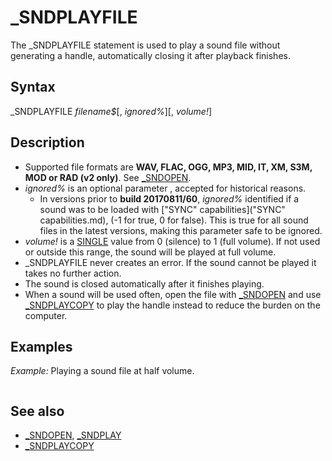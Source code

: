 # _SNDPLAYFILE

The _SNDPLAYFILE statement is used to play a sound file without generating a handle, automatically closing it after playback finishes.

  

## Syntax

_SNDPLAYFILE *filename$*[, *ignored%*][, *volume!*]
  

## Description

* Supported file formats are **WAV, FLAC, OGG, MP3, MID, IT, XM, S3M, MOD or RAD (v2 only)**. See [_SNDOPEN](_SNDOPEN.md).
* *ignored%* is an optional parameter , accepted for historical reasons.
	+ In versions prior to **build 20170811/60**, *ignored%* identified if a sound was to be loaded with ["SYNC" capabilities]("SYNC" capabilities.md), (-1 for true, 0 for false). This is true for all sound files in the latest versions, making this parameter safe to be ignored.
* *volume!* is a [SINGLE](SINGLE.md) value from 0 (silence) to 1 (full volume). If not used or outside this range, the sound will be played at full volume.
* _SNDPLAYFILE never creates an error. If the sound cannot be played it takes no further action.
* The sound is closed automatically after it finishes playing.
* When a sound will be used often, open the file with [_SNDOPEN](_SNDOPEN.md) and use [_SNDPLAYCOPY](_SNDPLAYCOPY.md) to play the handle instead to reduce the burden on the computer.

  

## Examples

*Example:* Playing a sound file at half volume.

``` _SNDPLAYFILE "dog.wav", , .5  
```

  

## See also

* [_SNDOPEN](_SNDOPEN.md), [_SNDPLAY](_SNDPLAY.md)
* [_SNDPLAYCOPY](_SNDPLAYCOPY.md)

  
